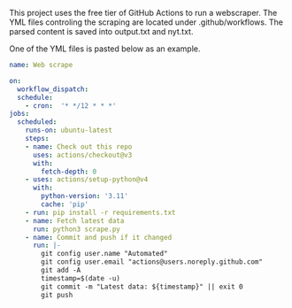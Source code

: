 This project uses the free tier of GitHub Actions to run a webscraper. The YML files controling the scraping are located under .github/workflows. The parsed content is saved into output.txt and nyt.txt. 

One of the YML files is pasted below as an example.

```yml
name: Web scrape 

on:
  workflow_dispatch:
  schedule:
    - cron:  '* */12 * * *'
jobs:
  scheduled:
    runs-on: ubuntu-latest
    steps:
    - name: Check out this repo
      uses: actions/checkout@v3
      with:
        fetch-depth: 0
    - uses: actions/setup-python@v4
      with:
        python-version: '3.11'
        cache: 'pip'
    - run: pip install -r requirements.txt
    - name: Fetch latest data
      run: python3 scrape.py
    - name: Commit and push if it changed
      run: |-
        git config user.name "Automated"
        git config user.email "actions@users.noreply.github.com"
        git add -A
        timestamp=$(date -u)
        git commit -m "Latest data: ${timestamp}" || exit 0
        git push
```
